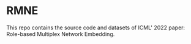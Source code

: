 # RMNE
This repo contains the source code and datasets of ICML' 2022 paper: Role-based Multiplex Network Embedding.
